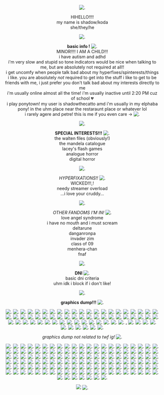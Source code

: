 <p align="center"

![.](https://64.media.tumblr.com/714c22146f7c9121885a151e5c077b5e/20f1f21c678cd316-f9/s540x810/ad42d5b202a8f14477eae014fc349c3e08d91fc2.gif)

<p align="center"
  
HIHELLO!!!!
<br>
my name is shadow/koda
<br>
she/they/he

<p align="center"
  
![.](https://64.media.tumblr.com/3c1c2a6da52f74ee2ee0ca42d81b017c/7e8828c28bd6bcc4-d7/s250x400/8317033ac9a93beef92e99e6c2645ab2f7f9b729.pnj)

<p align="center"

**basic info !** ![.](https://64.media.tumblr.com/d34d20f0b13056f6beec10117e733464/b55b2416bafcc208-02/s75x75_c1/290ea0b560b18d678ea99feb7e0c1788234e26f9.gif)
<br>
MINOR!!!! I AM A CHILD!!!
<br>
i have autism and adhd 
<br>
i'm very slow and stupid so tone indicators would be nice when talking to me, but are absolutely not required at all!!
<br>
i get uncomfy when people talk bad about my hyperfixes/spinterests/things i like. you are absolutely *not* required to get into the stuff i like to get to be friends with me, i just prefer you don't talk bad about my interests directly to me
<br>
i'm usually online almost all the time! i'm usually inactive until 2:20 PM cuz of school 💔
<br>
i play ponytown! my user is shadowthecatto amd i'm usually in my elphaba pony! in the uhm place near the restaraunt place or whatever lol
<br>
i rarely agere and petre! this is me if you even care -> ![.](https://64.media.tumblr.com/5a3ac572354fdab82362b68dc1ad178f/6556fde6f69ce461-c7/s250x400/5ec71cf0751ff669382b9c5f8e4c1f8e1cb965c6.pnj)

<p align="center"

![.](https://64.media.tumblr.com/97aa330a45329fdf0e8e9411a22e4a00/6bf1fcbbe17c2c92-01/s540x810/493bc48fec440d7610e7ecc3386d105c8502e7df.pnj)

<p align="center"

  **SPECIAL INTERESTS!!!** ![.](https://files.catbox.moe/7xyiid.gif)
<br>
the walten files (obviously!)
<br>
the mandela catalogue
<br>
lacey's flash games
<br>
analogue horror
<br>
digital horror

<p align="center"

![.](https://64.media.tumblr.com/6ff19ec66ba12802e7e08820d0f8cfd1/bf2611b1e77359db-72/s540x810/9fa05b11f0b4278761b81e7b5f41933e54fd0267.gif)

<p align="center"

*HYPERFIXATIONS!!* ![.](https://64.media.tumblr.com/8606353d382bad42eebb11bbd0cc97cd/8cfd1f618a490d71-26/s75x75_c1/64e9e86e738b3c25229c9627b93c44e440679bbf.pnj)
<br>
WICKED!!!,!
<br>
needy streamer overload
<br>
...i love your cruddy...

<p align="center"

![.](https://64.media.tumblr.com/442e734067e3b6e3449cef25e21877f2/f135054f077d3288-5a/s1280x1920/db5657eb3c9dc577583dfa4f8d9852b75752c4c5.pnj)

<p align="center"

*OTHER FANDOMS I'M IN!* ![.](https://64.media.tumblr.com/2cfdfb24429c52cd590978b0ed349ad5/dbf0efc59735e90f-06/s75x75_c1/525ee117920f8b030715cf3f3411b648ea0acf8a.gif)
<br>
love angel syndrome
<br>
i have no mouth and i must scream
<br>
deltarune
<br>
danganronpa
<br>
invader zim
<br>
class of 09
<br>
menhera-chan
<br>
fnaf

<p align="center"
  
![.](https://files.catbox.moe/ksa6xj.gif)

<p align="center"

**DNI** ![.](https://64.media.tumblr.com/6f43e1ba860f562eea8ed5b0597b7b29/b3ae6884757269ec-09/s75x75_c1/25e79773fc72141be60113915c504a74d750f421.gif)
<br>
basic dni criteria
<br>
uhm idk i block if i don't like!

<p align="center"
  
![.](https://64.media.tumblr.com/f8c26048db46251b298a9f58ae7597ab/ea4bce365a1c7665-1b/s540x810/615b5f40a4e357ba3d53ae45212bd58b9b07f792.pnj)

<p align="center"

**graphics dump!!!** ![.](https://64.media.tumblr.com/d7cd07e2e7d71d921c2e930156d117ed/c6e913aea8c8a172-c8/s75x75_c1/61bbc6209d0f5e4beed0c26b2568491756b1bf09.gif)

<p align="center"
  
![.](https://64.media.tumblr.com/81a581c80071375c0eae7ffd6a734567/704f4ace9de71c4b-73/s100x200/d48c61bba47adb45d5703100b57cf9b655436814.pnj) ![.](https://64.media.tumblr.com/b5aaf2efcdf114c3871b16bb5c8eaf91/7796b8cda0d3ecf8-a1/s100x200/3a722b08cec07663dd8d71080a49f44cbf813a70.pnj) ![.](https://gifcity.carrd.co/assets/images/gallery51/7e14ccbc.gif?v=238ae5e6) ![.](https://gifcity.carrd.co/assets/images/gallery51/4c33befd.png?v=238ae5e6) ![.](https://gifcity.carrd.co/assets/images/gallery51/2b974c87.png?v=238ae5e6) ![.](https://64.media.tumblr.com/3384b467706a2236357a05616cb29b9b/0849fa6899c3a334-aa/s100x200/c092e8e1054af70778f8396a05f55d368dc84695.pnj) ![.](https://64.media.tumblr.com/9a165446a55eb7db05aacdd5308de322/0849fa6899c3a334-75/s100x200/f8aafcb0b7f67034f3555e9c055dbb87d0631a59.pnj) ![.](https://64.media.tumblr.com/04f4950baf3caab2349c2c8da0adfc28/f7f4000f72964fcf-51/s250x400/a8fa74597956b98bc4b09d010927ae20672332be.pnj) ![.](https://64.media.tumblr.com/f9e2b227bad2e97b5aa87c02a398f36d/47c4d724a89c0276-01/s100x200/fa966e162a215bc98118ab97988947008a07bd38.pnj) ![.](https://wilardo.crd.co/assets/images/gallery16/c28d1d55.gif?v=f2364dd6) ![.](https://64.media.tumblr.com/f1494ab3e694699f37557da526beaff9/ec8f693b87536b40-6d/s100x200/5014d79593adcea9f2288d7a8f6894acf12ce7d1.gif) ![.](https://64.media.tumblr.com/f1df6416eb740d8b81146ff708e36fe2/6d78bc7631b17625-95/s100x200/f8ec1919839d9e61282e8a829c90b8c6f886d494.pnj) ![.](https://64.media.tumblr.com/0ab768b13dfe09e30dbe078821f0b709/321aa268678c99b9-d7/s100x200/c2da0f05c459fd27e3ca84cb22c112358381c4f6.pnj) ![.](https://64.media.tumblr.com/9d9e855939aab1e2fe0e77f0c9274e03/08dc254342852b38-d4/s100x200/18c38a72af5be347a42dbbcd83a543e8911f0a46.webp) ![.](https://64.media.tumblr.com/6756fed9bbfc687d9a4dead8cf5a8e80/6f072ea04e7b6c72-1a/s100x200/8fe327aa3cfb04098a43c2e5e3252cd65da3f388.pnj) ![.](https://64.media.tumblr.com/e36286952686e6d3b965901950ecd590/bfaaeb60d3ffc0b4-5e/s100x200/da275d2d17ab90193a65acd0cfbd3deddfa0b48e.pnj) ![.](https://64.media.tumblr.com/de39f3ff630f7e2f795c10d94128860d/fe2988a836246844-ef/s100x200/da6e0ff11d74f57ba47c581d9f20597b345e2519.pnj) ![.](https://adriansblinkiecollection.neocities.org/stamps/a19.png) ![.](https://files.catbox.moe/tdpvmr.PNG) ![.](https://64.media.tumblr.com/0d43e76a722ac9427f2cfa87b1abc708/503eaab48f57a725-61/s100x200/6ab9939494386a1a9e1a3b36fb98d17e914d21aa.gif) ![.](https://64.media.tumblr.com/42c580231e681903f58a1eb0f8d18696/503eaab48f57a725-f2/s100x200/387b0fc3ba3588eface89a0f463ec29e2f6c725b.pnj) ![.](https://64.media.tumblr.com/f3ff251bfccdec6d78110b82f635e88c/503eaab48f57a725-9f/s100x200/62d85ac3c424dcb01cb9ff87ec0ac9bf3d6ca846.gif) ![.](https://64.media.tumblr.com/672a4128f77abb5151fe28201f53581d/503eaab48f57a725-9c/s100x200/67461a28750b83420475b3615fcfc85aaa19e88f.gif) ![.](https://64.media.tumblr.com/8b85d35b6e393ef9ba192f3d8adca865/258361b833cca1fd-ea/s100x200/7534d3c25dda370ba791320802e34da14b087edf.pnj) ![.](https://64.media.tumblr.com/8c5df41f2b7d60cbcf990ff38cb59142/258361b833cca1fd-fe/s100x200/cc78df280d17eff7d8895f976b46f0bcbe4d6c77.pnj) ![.](https://64.media.tumblr.com/9830aeb28c8c7a848fe4f9e1f59c88e5/4aa5d3042dd19d21-57/s250x400/8251286be592530f74b08939a4ce6cada97b8c16.gif) ![.](https://64.media.tumblr.com/8ddc76eb6b5b1b480ad8beba89b08024/4aa5d3042dd19d21-f0/s250x400/4f2a564f75e68de9364e061aecf543d8bed81fbc.pnj) ![.](https://64.media.tumblr.com/39b1a7a812eb3f09d5d4df27c170c815/4aa5d3042dd19d21-ed/s250x400/1ed1fa31458d303d99ab8835046159284f19a0f1.gif) ![.](https://64.media.tumblr.com/ffd515145e9b3693f320d6684af41114/9e9fc99cd5209213-d5/s100x200/63d8ddb278654b5fe0955072330fa1f22df32007.pnj) ![.](https://64.media.tumblr.com/7a9eb3810d45dbdd22ac1b15d2960d71/9e9fc99cd5209213-85/s100x200/3e5cb7c682a23db5ca7211e63ac6787ebf3f91d3.pnj) ![.](https://64.media.tumblr.com/875b1ebdce4dacd73718e69c907c81ab/9e9fc99cd5209213-ee/s100x200/e206ef806dd6ab804fa77358a32cdb377d682211.gif) ![.](https://64.media.tumblr.com/e1ffea64f46bc7cc3418c5da1e13de1f/718713c576f73ac5-1f/s100x200/d5093b5d91acd05e5f6e405b82f42907af62fe29.pnj) ![.](https://64.media.tumblr.com/c8d1ddb22305dce80250fb2e9a9a557a/718713c576f73ac5-72/s100x200/f23cf3923d4d5f97331af410c1192f41527286a1.pnj) ![.](https://64.media.tumblr.com/729b986f79f60d56032ded2debd980ee/718713c576f73ac5-f8/s100x200/adbaa7e7498f7a11f641e0fb648a83d5feb7d7c0.pnj) ![.](https://64.media.tumblr.com/0a1eb85423cbfcfcc1aa02a76de97865/718713c576f73ac5-be/s100x200/fced618878a96f823fb95fb6d8fda1d13cfbc143.pnj) ![.](https://64.media.tumblr.com/689c5c162ef96c3fe93a866c4f98966e/718713c576f73ac5-52/s100x200/155f401b0576eb79f34a0820787739f5f44a82bd.pnj) ![.](https://64.media.tumblr.com/d8cb96c1d1156e48af402cc7d4d7356c/718713c576f73ac5-44/s100x200/76fad31c88d70df2223f65c0a84362ed6ebba955.pnj) ![.](https://64.media.tumblr.com/30beba8b27b19788a0c1de6d38c7268d/718713c576f73ac5-a6/s100x200/37f85f2a0eab4a7401dfb1e846738bec4554bad1.pnj) ![.](https://64.media.tumblr.com/41e1f2d16fa1006517119baf1dd01c99/718713c576f73ac5-48/s100x200/e052e313136e9e40b1d1744f15bd36d9bc26d720.pnj) ![.](https://64.media.tumblr.com/52d05859e68e624e3ea155218126e77b/c1ead48f0cb65611-49/s100x200/41d89adc866d4e638c134bf26aa9a2d8b765a95f.png) ![.](https://64.media.tumblr.com/10f203b2539674131ee08ee6f9e942fe/c1ead48f0cb65611-c1/s100x200/b7a313fc49d30daab4ebe37e044f365ff3c9819b.png) ![.](https://64.media.tumblr.com/a24e3faafea1072b4578cab35a15504e/c1ead48f0cb65611-41/s100x200/c99816e98ec0c2ed488e831087aa73e4ba8a75f6.png) ![.](https://64.media.tumblr.com/09c957e0629624911cc6d7515582afc1/c1ead48f0cb65611-d3/s100x200/476d0c56859acd85efc2d4ed4dadda12715f76d2.png) ![.](https://64.media.tumblr.com/35df6a623e34f0f3b9b0422ae69dab5b/c1ead48f0cb65611-6f/s100x200/acbdf46eedf665b81c009e41baa6c36ee98779c7.png) ![.](https://64.media.tumblr.com/406be0f18a0abefcc8d3b6bb16574e1c/c1ead48f0cb65611-bd/s100x200/73875932f0c5e446a0bb03724c1aeca169fd5bfe.png) ![.](https://adriansblinkiecollection.neocities.org/stamps/f23.gif) ![.](https://decohoard.carrd.co/assets/images/gallery61/dabde480.png?v=e0827b7e) ![.](https://64.media.tumblr.com/fe22a64dc86972643c948c6c17060ab5/bb2346013ee5866c-bd/s250x400/bfcb63c117d68d89581e73c7945efba568aaec20.pnj) ![.]() ![.](https://64.media.tumblr.com/ecb21a3e68b91f5e9ff992cc0ea973d8/9e9fc99cd5209213-07/s250x400/bc948a74c08a889bef896aba932b216f77e2d4b5.gif) ![.](https://64.media.tumblr.com/179c28e4857065faca0733d186d3539c/9e9fc99cd5209213-6b/s250x400/cd1b097fe28414c94b3847c46c6074d0971b8d34.gif) ![.](https://64.media.tumblr.com/f3a9013d79674686654bbea0f55b6682/258361b833cca1fd-64/s250x400/7a41ae159fa1d20dc385a67f2f95f2332ac92cb3.gif) ![.](https://64.media.tumblr.com/cc98afb7b30f467b64c6539b49ec7395/503eaab48f57a725-d7/s250x400/ce3901c8f12e7e3efcc8be12e053594fe84a67d0.gif) ![.](https://adriansblinkiecollection.neocities.org/a11.gif) ![.](https://adriansblinkiecollection.neocities.org/a3.gif) ![.](https://64.media.tumblr.com/43b341e1c0bcc1bf0382f8fe840c77e6/275a84ce0dc210dd-0a/s250x400/4b06653cd289a3f48e2d5e3e3f9c8e6762725b18.gif) ![.](https://adriansblinkiecollection.neocities.org/a17.gif) ![.](https://adriansblinkiecollection.neocities.org/b29.gif) [.](https://adriansblinkiecollection.neocities.org/e47.gif) ![.](https://adriansblinkiecollection.neocities.org/h17.gif) ![.](https://adriansblinkiecollection.neocities.org/h24.gif) ![.](https://64.media.tumblr.com/77b1fa636bb0e02558e8cfd7c5b005d6/66f8bee48421ca35-0b/s100x200/de40bed1ca27e23f0f0f806708f463c4636e1d24.gif) ![.](https://decohoard.carrd.co/assets/images/gallery114/aee2ceab.gif?v=e0827b7e) ![.](https://decohoard.carrd.co/assets/images/gallery114/37882a87.gif?v=e0827b7e) ![.](https://64.media.tumblr.com/6ff346bf26d6506e95bf36fbf277d9bc/ba5419a3778fcc88-af/s250x400/6f6ee9d5b5b32630f3bfe51c656169eb034e4e41.gif) ![.]() ![.](https://64.media.tumblr.com/68a456802cd3d63dbc1cfd70d4a00da2/467cdec442d12682-e6/s250x400/8b618fe92c108d89082e5079df798df974efe463.pnj) ![.](https://64.media.tumblr.com/65b6b63b4d2a85d70e0efe6b1686b5b4/9f08db4a6bc68ebd-b0/s1280x1920/4fc8c62ab8d2f86fbff1dfd544d26ce767296138.pnj) ![.](https://64.media.tumblr.com/0173e3506b12b4503da7bcbc727471c6/ec17b43c1a81bf1c-4f/s1280x1920/6b9647afd13e636618b2ba706db875c68b49f915.pnj)

<p align="center"

*graphics dump not related to twf ig!* ![.](https://files.catbox.moe/vjmncj.gif)

<p align="center"
  
![.](https://64.media.tumblr.com/e168f81078a094e62c580f4cc5a39f1d/d1b13d10a3b57c68-54/s100x200/0fc891b2bdd50779638322b3c1f4b92cc6c66168.jpg) ![.](https://64.media.tumblr.com/f9cbc980875c26983d7b5c7e91569a93/2be3d7b7e3b8925d-31/s100x200/d0d536906d19ae86941ef1528e6787624c2bf067.pnj) ![.](https://64.media.tumblr.com/113dc6576dc5ee3ced59c06af393e0b0/ed5fb0e8258904df-d9/s250x400/c1eba16f4bc4507b5a10719f8ce88bd8fa038399.gif) ![.](https://64.media.tumblr.com/e287ea02bdafa006b281323c9bd2371a/33482cf83af8f0c3-17/s100x200/5dbab7da2d1a45b79db7d34d4adbe999c3eca6d2.pnj) ![.](https://64.media.tumblr.com/6c6818d1d1b115e6a2f1a7903c6a46be/2392e7c1f6f7c3e5-1d/s100x200/cd32f19a55f1a1be264b8dfcd54d9e7f6d55402e.pnj) ![.](https://64.media.tumblr.com/fb2b4b057f64ee8effbe10cc4a5f9562/147e422eed2ecc0d-8d/s250x400/e5d643f2425c99e3e04010d351b1393c4f8e7f8f.gifv) ![.](https://64.media.tumblr.com/d6d4224cfa924999413b633417125c68/c0de5bfbb8e74f33-32/s250x400/0d5d3541c5ac4dbf3de46110b20dff1ba45d1b63.gifv) ![.](https://64.media.tumblr.com/6481c0e6f5d04767a8b2f19c611dcbe9/2d14e3f060ab602a-c9/s100x200/e7d36b1ca9a4b937b8295ba2bc1a2e1c096083d9.pnj) ![.](https://64.media.tumblr.com/147aded3e327e374c083f6c309090c70/589a81601b23a717-dc/s100x200/e4283fa9b2e4ec2c3d3b1949c59f57a66aff57e3.pnj) ![.](https://64.media.tumblr.com/5155fc7f3fe57eefafffdd709fa4f9e7/c1bd773e78c280cd-39/s400x600/0b36c0619f2fd3fbde958a3a6d3b775669b8b8cd.gif) ![.](https://64.media.tumblr.com/193db72d1ad498d0c00f128ce7bab39a/2d14e3f060ab602a-a9/s100x200/59555edd3a8d04f20b92af21247f7d584269cb37.pnj) ![.](https://64.media.tumblr.com/7c7a7105d29113e33e12c6cf8dc5a886/6f072ea04e7b6c72-fb/s100x200/19ef918f30903dd70219a980d1080b0221b84fa3.gifv) ![.](https://64.media.tumblr.com/30089620ec0ef2c6492a8818da2e16c7/0576c693f2b94995-d1/s75x75_c1/df725d40a899c3deab0bc756769943a1f36517db.gifv) ![.](https://64.media.tumblr.com/19306be41dacc61daad9df5500db275a/2d14e3f060ab602a-bc/s100x200/e77fe8de224a8915c018c28d9145b0ee8723c0fd.gifv) ![.](https://64.media.tumblr.com/c8c7c5b7caee57972cbc4e30736a516a/2ff888012b183bb3-fd/s100x200/89ab92af99d64eebd8aa8157d13547ad5e5635dc.gifv) ![.](https://64.media.tumblr.com/844eefb944c0b1845e0b4325ec015919/fe2988a836246844-5a/s250x400/30e04d730ffcb71e7456a841f20d4c48e5938474.gifv) ![.](https://64.media.tumblr.com/f0945e8a079720123a7d73d0fbd90151/1f047da08adcc7e8-89/s250x400/4fcc3bb0e26330c897da074165a08a895327bac9.gifv) ![.](https://files.catbox.moe/p5l96m.gif) ![.](https://64.media.tumblr.com/1fa19ad2b3c47e3d3bfe3119905c59b1/18ff4c40ffc7af1a-23/s100x200/6c54af99f7c804db134591b0b39e729c90a671cd.pnj) ![.](https://decohoard.carrd.co/assets/images/gallery09/a0b635bc.png?v=e0827b7e) ![.](https://64.media.tumblr.com/465097f001a899eab4c40875a1b2bed5/01424bad4c7c2b42-6c/s250x400/77282d4e7f1d95c5a95b15a3ed404523ad286a7e.gifv) ![.](https://64.media.tumblr.com/28c9642ea91f2647174c825dbc41bacd/c7eaf291b9142808-9b/s250x400/34dd5df0572b3321d316f4953fb79cdc18af8765.gifv) ![.](https://orig00.deviantart.net/0803/f/2010/082/7/8/tally_hall_icon_by_pockyrock.gif) ![.](https://64.media.tumblr.com/6766af52f0ef91366a9ff6f479c49786/f32d7177776ff0b6-17/s100x200/ee251ae1ef7d0d42b9f9422c1b796d8f949f492f.gifv) ![.](https://orig00.deviantart.net/3e7a/f/2018/183/7/8/stamp_fnaf_by_ucamia-dcg2fn2.png) ![.](https://decohoard.carrd.co/assets/images/gallery110/03bb6da8.gif?v=e0827b7e) ![.](https://orig00.deviantart.net/c098/f/2016/230/4/e/17_by_x_end_the_pain_x-daediha.png) ![.](https://64.media.tumblr.com/603280bb25174fe4ab92aa165ef7d0a8/321aa268678c99b9-ff/s100x200/d28fa8f73c9bd03444110b6b310f5a53cc2bd5eb.gifv) ![.](https://64.media.tumblr.com/c261a9d01ea18acb791e951e0fa6fec9/tumblr_pe3ahvHP4n1xsk4lxo1_100.png) ![.](https://64.media.tumblr.com/41bbd16f016c9f4e50396623a62771b5/33482cf83af8f0c3-2b/s250x400/d52931bd11bf442a15cce81aafef1594c413a511.pnj) ![.](https://external-media.spacehey.net/media/sz4bkaSop3yJ9Si1U6iK03riCMPTJoXE9DK-q9LEhr6Y=/https://64.media.tumblr.com/728adbdc4a5068c4c8f41b21c848d13a/tumblr_pg8ixgYmYi1xzybrpo5_100.png) ![.](https://64.media.tumblr.com/0fbb7131ca0255e35c36cc45aad4e020/tumblr_pbtcf1EFvB1xzybrpo2_100.gif) ![.](https://static.tumblr.com/e7bb45b261d1e6c8d62e0423e23b550e/gjnkhff/uFapi5gi8/tumblr_static_c2at69jdq7cokcc4kgkws0wss.gif) ![.](https://64.media.tumblr.com/4c4570c68385e5870885aa111b887c98/tumblr_pbtcf1EFvB1xzybrpo4_100.gif) ![.](https://external-media.spacehey.net/media/sqfddbp0sMmQ0uCOxgopDJNdaIHwKAbdNUluHvZmvVaQ=/https://64.media.tumblr.com/d1df69f7a911b820323712f0babf6289/44d192091f8bf836-81/s250x250_c1/84afca83b1fdc0781da7370defe399112e53dbdf.gifv) ![.](https://64.media.tumblr.com/cd096bc9215bfc2678325c9c216b189f/5145bbf0b29b3644-99/s100x200/9e7d70da6615f7a4a39cf0e1de5e60bc0583d2ee.pnj) ![.](https://files.catbox.moe/pb7cvm.png) ![.](https://64.media.tumblr.com/e2f0589e8d30b9106f80fca0a31a5b04/3bf9185d18abb95b-ee/s100x200/1303215227ff8cb057e19f57f87d5730d9c63274.pnj) ![.](https://64.media.tumblr.com/e88c06a8cbe1b7e3092cf804f12fa85f/1aefeced37ef47a9-26/s100x200/165947122ff3a12aa317cca745c722ee96fd44a4.pnj) ![.](https://64.media.tumblr.com/c44f51bf9ebf9c231bc18f8ab1e1b2b2/3e774e379f1451d3-08/s100x200/f806cd68a56e8f4fa7b68ec5db8e1b3a84ee3cc4.pnj) ![.](https://64.media.tumblr.com/3bfcd45b6d38d0d18b58008d6fa3c2d8/66f8bee48421ca35-f1/s100x200/5ab25fe44be5eaecd89a7363fb89925c4b4ac786.gif) ![.](https://64.media.tumblr.com/39d5dbc5652c51c2e33a247d31702982/8f3b966c768a7a38-ea/s100x200/15fdb30b8aaa030b5031f40006376d8318b02e3c.pnj) ![.](https://64.media.tumblr.com/e8001b1db15cf74d105b276e4ddfc549/5bde89fb1ffcd1fc-68/s100x200/44ff55a8810a6b621d92bb21e7face0a3a725172.pnj) ![.](https://64.media.tumblr.com/69930378263c65ec3716802f1b0cdc29/aa4e877b8e7f4841-7e/s250x400/1a095feb2c304ea9c4bcbe44e0c16713716d5eee.gif) ![.](https://64.media.tumblr.com/739832a31ca02d45c900b2a52900a132/57614dfe5c441c1a-fe/s250x400/936e8d693f288984878511a7023d2242db86facd.gif) ![.](https://64.media.tumblr.com/ead727db84dfc0162e7adbacc0ded202/eb607a4731ffe32c-52/s100x200/ca532c3552714e52626f3f7555f34bf613b4333b.webp) ![.](https://64.media.tumblr.com/e33b6ed55e0ca9bdc973696acdc30b00/4c196c034ff2886f-06/s250x400/f95eba50f9cc591ef63bcbc3d0b3c739ed09547e.gif) ![.](https://64.media.tumblr.com/8eefa88953b55f47124d039097b44aa6/0a844093c4702aee-c0/s100x200/33a28a8c74e3060519acf53a0cdb67ce16fe408b.gif) ![.](https://64.media.tumblr.com/678a1d0fbff11a85777258b07fbd5674/2a7a80648d2bd19a-3d/s100x200/0f1d9fa06be79da1b09cf52d429e2f7690e3d46c.gif) ![.](https://64.media.tumblr.com/5751de8a756ddb3a197c6593b3e8241f/d6bee1dce2bc4664-3a/s250x400/defcf0a8cd1aa4a9e98ee5debf23198d8901aaf8.gif) ![.](https://64.media.tumblr.com/aaf1d7b69d4fc0b2e2328992b99f08b5/35592187b94c1f30-d0/s250x400/7df9d657345a6a36deb6175231516626388a905a.gif) ![.](https://64.media.tumblr.com/03a0b3dace0e0602a13aa7eb77ba8053/2a7a80648d2bd19a-62/s100x200/74a38722f6bca92dcde5114bca177a266d845300.pnj) ![.](https://64.media.tumblr.com/4edece5acbe4a7f909377e0339a8cd4c/b64515f5ddb7db38-eb/s100x200/6879f47b1d1577249c4624ab9e4018517a4115d6.gif) ![.](https://adriansblinkiecollection.neocities.org/stamps/e7.png) ![.](https://64.media.tumblr.com/cbd57dabec491c1de71126d3455b995b/c997dedf5f2f81b0-22/s75x75_c1/e113dc636784a67af83f84ec3118b59c0efb5b25.gifv) ![.](https://64.media.tumblr.com/ebc588db00f86f0c3750a3d64b5a68ca/aaa2c54ca6bb866a-e2/s100x200/dccd05fc61a98e94575f482003ea9eb2be2e562d.pnj) ![.](https://adriansblinkiecollection.neocities.org/stamps/i15.gif) ![.](https://64.media.tumblr.com/cdcd00c633df9e4d14577da67140fc69/27156b1a3cb3dbf4-e7/s100x200/311280d73131b853ecc3688a993e9554cf9cac92.gif) ![.](https://64.media.tumblr.com/96087a877aff03a8917c36fd970282ef/b2de84faa575c481-22/s250x400/022a35773f39bad78064a13294b0e8129786532f.pnj) ![.](https://gifcity.carrd.co/assets/images/gallery15/c467216a.gif?v=238ae5e6) ![.](https://decohoard.carrd.co/assets/images/gallery132/6059d720.gif?v=e0827b7e) ![.](https://64.media.tumblr.com/f998b07b49e21fccea05366d0e02f58c/0b8f78c4676469be-d7/s100x200/63dfef95de7868e5ca0f946eb9e89b5834a53b2c.pnj) ![.](https://64.media.tumblr.com/318c766bf5934460bfc0e931c107a75a/94e00959051412a0-c1/s250x400/a48572fcb5e51f9f0173de333a03e8c120cb647c.pnj) ![.](https://adriansblinkiecollection.neocities.org/stamps/i3.png) ![.](https://64.media.tumblr.com/fda4a58f47adec3f2fcf3ceb5f5b1597/e102683c853ef8d0-c8/s100x200/a035e318f1eb8bc00ca0cd5768e5f25df0670df9.gif) ![.](https://64.media.tumblr.com/604f7f71cd2ebb4e51630ea641100576/e843b7f60297db2f-84/s250x400/5fe68ce9df942d2377856ca42ab152be5ef41754.pnj) ![.](https://64.media.tumblr.com/d48141cd0037b1acec74b4d84eb38e61/20c900ae6158cde9-ee/s100x200/b8f626c41bce37710812543a91c85e084c20745d.pnj) ![.](https://64.media.tumblr.com/ebbc2fb1232041e210f5756574ec8018/5fee8023bae8c0db-c6/s100x200/a53f364d217e26e37b5c26e803895ac631d572fa.gif) ![.](https://64.media.tumblr.com/802f5cc4ba6701be8897fa8b921a5462/27156b1a3cb3dbf4-35/s100x200/aff84619f6581ff5a63a1e8f03c2f4ed8b9ed280.gif) ![.](https://64.media.tumblr.com/c6a85189a09da34c5749967bb1941dcd/ebc3788bbdbffd12-dd/s100x200/a312028332ac5f16f363a059379744260aa47402.pnj) ![.](https://decohoard.carrd.co/assets/images/gallery110/c10d2050.gif?v=e0827b7e) ![.](https://64.media.tumblr.com/5a5386d3244ee7012853fc8cff1ce989/35592187b94c1f30-27/s250x400/5e2bcc6c054b11b2f91e6287beda75de548550f1.gif) ![.](https://gifcity.carrd.co/assets/images/gallery14/5b126f1a.gif?v=238ae5e6) ![.](https://64.media.tumblr.com/34a0c08fe96a6bed8b83322d5ed31813/e102683c853ef8d0-27/s400x600/4e1130432790a22c40cb18aa897edc474c3dbe68.gif) ![.](https://64.media.tumblr.com/0206fc2427cd6163f5651e0ebe2387cf/1aefeced37ef47a9-85/s100x200/8398da51b14eda676df5d302dda0cb927de2a3d4.pnj) ![.](https://64.media.tumblr.com/790e45d4620e3fc87701dd537b43ffe1/c0ea055929045394-8d/s250x400/f6867b03f19702ede9e2ab48683e37462ff1cff5.gif) ![.](https://64.media.tumblr.com/293e73d2691c6639ca5445b6d4c7f08a/135d6e6937ffbdd1-0c/s100x200/65ac78e8215d96fd0f98e24c2a2b32637c78836b.pnj) ![.](https://64.media.tumblr.com/6f787933ac056b181e152b0f8bfa16b8/6aabbea0af91b052-62/s250x400/4637758cce7f9efbb5c7fb04e9172b5f4c65c1e2.pnj) ![.](https://64.media.tumblr.com/b2127c0dbf2779c6e0f14baa3bf41835/f943d9890bee0f57-0d/s100x200/fcc42d033f38634412b464f04159ddfebcf34ee2.gif) ![.](https://decohoard.carrd.co/assets/images/gallery133/645f6083.gif?v=e0827b7e) ![.](https://64.media.tumblr.com/8692367690a2814ca24e7fd8c1a1bd4c/baca323b1b0b3289-8d/s100x200/af6437308b534bb203faa887d7db952644ee860a.gif) ![.](https://decohoard.carrd.co/assets/images/gallery114/5045f6ee.gif?v=e0827b7e) ![.](https://64.media.tumblr.com/03a5e258452c362a3e0fb937fe122fe8/b27b4ea893089cb5-cc/s250x400/78c6cc3fdbb077864e662ba14e275f295ea37202.gif) ![.](https://64.media.tumblr.com/375f2743e8c5747fa165d2bd69d2f163/ee86c9d6bb165c0c-39/s100x200/d7b0798b45c17d940fdd8d14352cb0437ed4c142.pnj) ![.](https://external-media.spacehey.net/media/squdWq8YcnDktto8oMA2-pxiNxxaj2d-2KaWpGNi9U6w=/https://i.postimg.cc/FRjwsJ0z/what-what-what.gif) ![.](https://64.media.tumblr.com/4bb1a217cf3e370cde5b8144399cc3f3/1aefeced37ef47a9-0a/s100x200/e7dfd08b3a35f429d072ec6b7fbc9fcba8437a64.webp) ![.](https://external-media.spacehey.net/media/sbKM988MQJDW51AR3YLhG7yukN0mtEUXG6nfL3I6R83I=/https://i.postimg.cc/mDhvG04N/359c4696.gif) ![.](https://64.media.tumblr.com/fe176172cd625cd3acebc20836f182c8/737cbfef5766a3c3-b7/s100x200/1737db6a4836c60cf70aab6c25f7f5b2464152c6.pnj) ![.](https://64.media.tumblr.com/5455df872fbee1c4df33e430ccb9c0af/3a00ec0d4fd0f269-76/s100x200/6307b25df56cdd47b087f58a374320964219f6fc.pnj) ![.](https://64.media.tumblr.com/a708c8852657316bada989133f2376dd/b1bc5caf2fb29bb8-0a/s250x400/c91264d3410b6475f3ea9767b686118aa0a88d1b.gif) ![.](https://decohoard.carrd.co/assets/images/gallery49/1ac29c66.gif?v=e0827b7e) ![.](https://64.media.tumblr.com/d21cdf4fa9361364dee45c39d84146ad/856d765d90a747d6-1e/s100x200/33bbb0db5af8ba74ae9ecf44b50591c5ef963de8.gif) ![.](https://64.media.tumblr.com/3fb72b4ed3549ccb82bd4f42ac514adc/01eb00fa9c35168a-17/s250x400/e72bb5ec3cad978b21d290391a0e00665383e9e6.pnj) ![.](https://64.media.tumblr.com/35af2775acb53d7e4424ed5412cfd355/589a81601b23a717-91/s100x200/1643a0bb18265bb4b32b5fef890303abc5c5582c.pnj) ![.](https://64.media.tumblr.com/0b5512422012e3d517e0b3b164c5fb0c/b54964d46d51636b-6c/s250x400/4f1ac92e343b13f014d3572a43e1291690b3ae3c.gif) ![.](https://64.media.tumblr.com/8fe9feebabbe482441a57bc7bcf50d64/8e9d30a410d87d54-a8/s100x200/0a7730941b65902a05b748d4f4640da5c2a8aac0.pnj) ![.](https://64.media.tumblr.com/7171ec3c4a2b8050d1178e19125896e7/902091bf30db666b-bd/s100x200/5ab81ae5f06a75fa4f73801151aed737c63cd4f3.pnj) ![.](https://64.media.tumblr.com/d0154ced9735f5f09b7bca5f2d5d6800/14e58cb1e8bbe630-b2/s400x600/152623726696cc3a36b8cbde86c0b2d71cfdec23.gif) ![.](https://64.media.tumblr.com/c28511e9c6e103cf44b85b60e53e4a13/562bc653002dd72e-77/s250x400/149713c0b550a2bc66ec69108e5c924c85dcf685.gif) ![.](https://64.media.tumblr.com/e15fbde0afe43cc4d92412d7f4a0964f/6aabbea0af91b052-1a/s250x400/785ac30f191d141e613b4b73cb89f91c32718249.pnj) ![.](https://64.media.tumblr.com/8b5258671e752f0a5b39f4bcaad26562/285bfe503b08850f-a0/s250x400/12c97d7c33ba3b5ed27743b71f3f630b8fa32dac.pnj) ![.](https://64.media.tumblr.com/56168aac06cb0529de9c9faf9f367baa/ad98312435ecc5b0-ca/s250x400/525728c94ceffa012e0578775bbb4ab57a67dea0.pnj) ![.](https://64.media.tumblr.com/e1a8baa2206c0833fc4828fa6704e51f/16331f94bf17b438-27/s250x400/337ff4aaa0bc0d5d34232259c1759dc13d30997b.pnj) ![.](https://64.media.tumblr.com/92439e968fbb77658be0966393a20920/c489bbc711b13d5b-ac/s400x600/6cf9edbcf16d5e720767569cd3ee56d3fe4886e1.pnj) ![.](https://64.media.tumblr.com/ca2290bebc47d497b537ea76af7e1339/f64ceba3f2235b31-f3/s250x400/57b3171b97ef0e5a02e5e88b59915de5d6aa57ba.pnj) ![.](https://64.media.tumblr.com/78b8aa8cb48f0362efa56f0eab2a2073/bad7ec6a3104d437-18/s250x400/cb3bf09087e52fd237db94b32894696b62fb2314.pnj) ![.](https://64.media.tumblr.com/8032355bcb30219b635dcb957cc4bc30/854db1e8714e126a-93/s400x600/276d77eb9ad8ab828e194cc4761acac8805b6932.pnj) ![.](https://64.media.tumblr.com/11bd54b181b166a456152e5441704887/854db1e8714e126a-72/s400x600/8d48020967fae7678cd3dee248220fb5e6f9ec19.pnj) ![.](https://64.media.tumblr.com/686b93003206c1f4fc0c47516224d365/4ff098bbd02db0c7-09/s100x200/aaf1f3318881d0aa54b2ab10953508c04b087ebf.pnj) ![.](https://64.media.tumblr.com/d471607cfcaca3581d660eae45130555/dd7d6941d532a63a-40/s250x400/7c08879d1f2ba8471507c4f66cdd756d0af3b3f9.pnj) ![.](https://64.media.tumblr.com/6eb8cac3917fd074893fa526505ca421/86548dd69a9a5a18-3c/s100x200/3b8726b0e27c084fc923a28245807805c3bfd042.gif) ![.](https://64.media.tumblr.com/04ca67d35dde203b2d5bb5184f0d9dfa/e6afea4704bf7865-fa/s250x400/9156cb3641bc2a221e28805fca6b8826603f60ad.gif) ![.](https://64.media.tumblr.com/2bcaff07e19982c4c4e50675a01a0a21/5bb8b83e201fd095-e0/s75x75_c1/eae13d46e1f32f54712ff770573c355720727709.gif) ![.](https://64.media.tumblr.com/8c6a6f505fca5a5727f7e79a890d96f0/084292c80dd891f2-0b/s400x600/4197cddbba8999e23e8690f24306f2d41d1acb0c.pnj) ![.](https://64.media.tumblr.com/0cc54ceda27c107ef599de5960b6fb14/e5f72ed85f6e6bff-88/s100x200/04d8f58061cc9e798f27e6125684040b12d78d99.pnj) ![.](https://64.media.tumblr.com/02639110dbeddf9d6901c4bbc6a5d06d/1a0bd8a997af9343-ef/s100x200/3ff46f19d3576cc7587838226888b39618e3ba0e.jpg) ![.](https://64.media.tumblr.com/ff4dbc56bde951fbe105614347b91808/6e952deabcd07c41-14/s250x400/51990eb0256b5ff40ea2e9bba6bd702ea27a1256.gif) ![.](https://64.media.tumblr.com/bfc0e0a882afcd157133d10f94f6ee7d/ec9a08ab575afa95-87/s250x400/4be812889c55054001c7edf1613eb8a19a499f0f.gif) ![.](https://64.media.tumblr.com/981af683f32a8a30c57b83fe1443c678/f1a60d98ba22f956-e0/s400x600/b11febb91345a32246518f461be1a9cf5b0fdcb8.pnj) ![.](https://64.media.tumblr.com/1aed239d2f400739f0c362ac59b80da1/430cf44a588896d9-74/s400x600/db5dc81955e2e57655b830d066126bd4393b650d.pnj) ![.](https://64.media.tumblr.com/eb1c01665df1e505937de51774858c39/9304946e3d9cec44-d4/s100x200/b12223f7f327f5fda8bb4fbd458d83002441f81b.gif) ![.](https://64.media.tumblr.com/15a7a5f5b904a9d799982bc4c99f3284/b7c6468165ff1ec5-ca/s250x400/7de7333fd5cc45b174d20c414c7f0aebac50b4b6.gif) ![.](https://64.media.tumblr.com/a21fc338430b43d832a1604fa05a5cd1/741149a108da73ee-e7/s75x75_c1/bb888a5a501a568ae9b3901c64992c1e8921e01a.gif) ![.](https://64.media.tumblr.com/e9240cb4a955752d6ce8105a118c2b31/67f022aa9b571558-82/s100x200/3a0a419c1365033ebf9064ef531b98eabe2439ca.pnj) ![.](https://64.media.tumblr.com/54934d9d224eabc4180ba0cb6db2561c/ac4ceda43d25e75b-65/s100x200/e44451de6bfb2d261abe1b2aa7c56aa567e7c2ad.pnj) ![.](https://64.media.tumblr.com/ac8aef81fcf02d42454aa4bdd6646325/741149a108da73ee-6a/s250x400/7b992a961070755d5d37b3972e7e934920799035.gif) ![.](https://64.media.tumblr.com/c62b5c9a8e47be166ecfb9198d45112b/4db114b88429d9c8-6c/s100x200/5a09349ac528ce453fd379858c7d434e79c5ef15.gif) ![.](https://64.media.tumblr.com/f78aa9c0cc9e78964a3126bd998774b6/741149a108da73ee-df/s100x200/b87c908f78277d7e292316b562c46a2b7f39b7e9.pnj) ![.](https://64.media.tumblr.com/d4b076d00f052cecd194241310fd532d/45f94c41ff7d86d0-47/s250x400/fd2075c73ba38df3b9454003beda01e96fc350b2.gif) ![.](https://64.media.tumblr.com/f69a500f165cabf91aa83077da51ba20/967cc83e1fffa85d-5b/s250x400/f4f1927b8f3332ffd9c78b2123ae789b55b1f933.gif) ![.](https://64.media.tumblr.com/e2e885852ef22804627387114a98ad3d/53a97075d420e941-88/s250x400/01553ba8e0f0f7e8d244d840426bf1e4bb14ce5f.pnj) ![.](https://64.media.tumblr.com/b38589ed63a8b0df38cc845df61e4b59/ed94256592777a66-ee/s250x400/1476d4135cb26b81c54eab2af7c0ac0eefcc1ed9.gif) ![.](https://64.media.tumblr.com/50c66df8654c84182e2f397cd5a8c2bc/0a8f9d611c337ccd-34/s400x600/fa497727acbdf3b01f988b58c55d34787cbaa5c9.pnj)

<p align="center"
  
![](https://komarev.com/ghpvc/?username=shadowthecatto&color=97b1ee&label=☆+prof+views+) ![.](https://64.media.tumblr.com/98641f64cebb81feef8df118029c0f93/ab68bdde100db969-37/s75x75_c1/a46aedda52e7433e6c384dd24ff6c1720fcc6c34.gifv)
